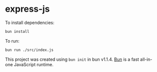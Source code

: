 # express-js

To install dependencies:

```bash
bun install
```

To run:

```bash
bun run ./src/index.js
```

This project was created using `bun init` in bun v1.1.4. [Bun](https://bun.sh) is a fast all-in-one JavaScript runtime.
